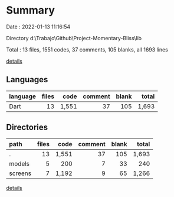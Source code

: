 # Summary

Date : 2022-01-13 11:16:54

Directory d:\Trabajo\Github\Project-Momentary-Bliss\lib

Total : 13 files,  1551 codes, 37 comments, 105 blanks, all 1693 lines

[details](details.md)

## Languages
| language | files | code | comment | blank | total |
| :--- | ---: | ---: | ---: | ---: | ---: |
| Dart | 13 | 1,551 | 37 | 105 | 1,693 |

## Directories
| path | files | code | comment | blank | total |
| :--- | ---: | ---: | ---: | ---: | ---: |
| . | 13 | 1,551 | 37 | 105 | 1,693 |
| models | 5 | 200 | 7 | 33 | 240 |
| screens | 7 | 1,192 | 9 | 65 | 1,266 |

[details](details.md)